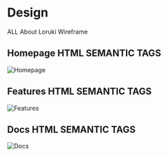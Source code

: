 # Design

ALL About Loruki Wireframe

## Homepage HTML SEMANTIC TAGS

![Homepage](https://github.com/HYF-Class20/agile-development-group2-all-about-trees/blob/planning/design-md/planning/assets/home.jpg?raw=true)
</br>

## Features HTML SEMANTIC TAGS

![Features](https://github.com/HYF-Class20/agile-development-group2-all-about-trees/blob/planning/design-md/planning/assets/features.jpg?raw=true)
</br>

## Docs HTML SEMANTIC TAGS

![Docs](https://github.com/HYF-Class20/agile-development-group2-all-about-trees/blob/planning/design-md/planning/assets/docs.jpg?raw=true)
</br>


